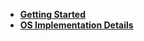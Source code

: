 * **[Getting Started](./docs/1-getting-started.md)**
* **[OS Implementation Details](./docs/2-os-implementation-details.md)**
